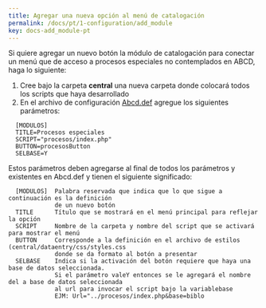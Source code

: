 ```yaml
---
title: Agregar una nueva opción al menú de catalogación
permalink: /docs/pt/1-configuration/add_module
key: docs-add_module-pt
---
```


Si quiere agregar un nuevo botón la módulo de catalogación para conectar un menú que de acceso a procesos especiales no contemplados en ABCD, haga lo siguiente:

1. Cree bajo la carpeta **central** una nueva carpeta donde colocará todos los scripts que haya desarrollado
2. En el archivo de configuración [Abcd.def](http://abcdwiki.net/Abcd.def) agregue los siguientes parámetros:

```
  [MODULOS]
  TITLE=Procesos especiales
  SCRIPT="procesos/index.php"
  BUTTON=procesosButton
  SELBASE=Y

```

Estos parámetros deben agregarse al final de todos los parámetros y existentes en Abcd.def y tienen el siguiente significado:

```
  [MODULOS]  Palabra reservada que indica que lo que sigue a continuación es la definición
             de un nuevo botón
  TITLE      Título que se mostrará en el menú principal para reflejar la opción
  SCRIPT     Nombre de la carpeta y nombre del script que se activará para mostrar el menú
  BUTTON     Corresponde a la definición en el archivo de estilos (central/dataentry/css/styles.css
             donde se da formato al botón a presentar
  SELBASE    Indica si la activación del botón requiere que haya una base de datos seleccionada.
             Si el parámetro valeY entonces se le agregará el nombre del a base de datos seleccionada
             al url para invocar el script bajo la variablebase
             EJM: Url="../procesos/index.php&base=biblo
```
